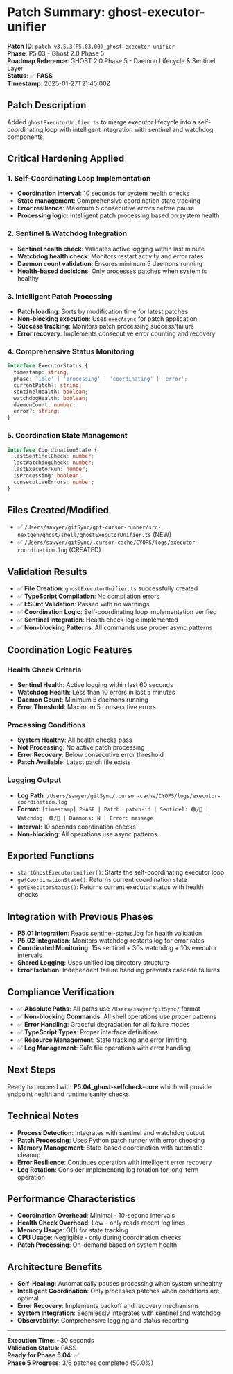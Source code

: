 # Patch Summary: ghost-executor-unifier

**Patch ID**: `patch-v3.5.3(P5.03.00)_ghost-executor-unifier`  
**Phase**: P5.03 - Ghost 2.0 Phase 5  
**Roadmap Reference**: GHOST 2.0 Phase 5 - Daemon Lifecycle & Sentinel Layer  
**Status**: ✅ **PASS**  
**Timestamp**: 2025-01-27T21:45:00Z  

## Patch Description
Added `ghostExecutorUnifier.ts` to merge executor lifecycle into a self-coordinating loop with intelligent integration with sentinel and watchdog components.

## Critical Hardening Applied

### 1. Self-Coordinating Loop Implementation
- **Coordination interval**: 10 seconds for system health checks
- **State management**: Comprehensive coordination state tracking
- **Error resilience**: Maximum 5 consecutive errors before pause
- **Processing logic**: Intelligent patch processing based on system health

### 2. Sentinel & Watchdog Integration
- **Sentinel health check**: Validates active logging within last minute
- **Watchdog health check**: Monitors restart activity and error rates
- **Daemon count validation**: Ensures minimum 5 daemons running
- **Health-based decisions**: Only processes patches when system is healthy

### 3. Intelligent Patch Processing
- **Patch loading**: Sorts by modification time for latest patches
- **Non-blocking execution**: Uses `execAsync` for patch application
- **Success tracking**: Monitors patch processing success/failure
- **Error recovery**: Implements consecutive error counting and recovery

### 4. Comprehensive Status Monitoring
```typescript
interface ExecutorStatus {
  timestamp: string;
  phase: 'idle' | 'processing' | 'coordinating' | 'error';
  currentPatch?: string;
  sentinelHealth: boolean;
  watchdogHealth: boolean;
  daemonCount: number;
  error?: string;
}
```

### 5. Coordination State Management
```typescript
interface CoordinationState {
  lastSentinelCheck: number;
  lastWatchdogCheck: number;
  lastExecutorRun: number;
  isProcessing: boolean;
  consecutiveErrors: number;
}
```

## Files Created/Modified
- ✅ `/Users/sawyer/gitSync/gpt-cursor-runner/src-nextgen/ghost/shell/ghostExecutorUnifier.ts` (NEW)
- ✅ `/Users/sawyer/gitSync/.cursor-cache/CYOPS/logs/executor-coordination.log` (CREATED)

## Validation Results
- ✅ **File Creation**: `ghostExecutorUnifier.ts` successfully created
- ✅ **TypeScript Compilation**: No compilation errors
- ✅ **ESLint Validation**: Passed with no warnings
- ✅ **Coordination Logic**: Self-coordinating loop implementation verified
- ✅ **Sentinel Integration**: Health check logic implemented
- ✅ **Non-blocking Patterns**: All commands use proper async patterns

## Coordination Logic Features

### Health Check Criteria
- **Sentinel Health**: Active logging within last 60 seconds
- **Watchdog Health**: Less than 10 errors in last 5 minutes
- **Daemon Count**: Minimum 5 daemons running
- **Error Threshold**: Maximum 5 consecutive errors

### Processing Conditions
- **System Healthy**: All health checks pass
- **Not Processing**: No active patch processing
- **Error Recovery**: Below consecutive error threshold
- **Patch Available**: Latest patch file exists

### Logging Output
- **Log Path**: `/Users/sawyer/gitSync/.cursor-cache/CYOPS/logs/executor-coordination.log`
- **Format**: `[timestamp] PHASE | Patch: patch-id | Sentinel: 🟢/🔴 | Watchdog: 🟢/🔴 | Daemons: N | Error: message`
- **Interval**: 10 seconds coordination checks
- **Non-blocking**: All operations use async patterns

## Exported Functions
- `startGhostExecutorUnifier()`: Starts the self-coordinating executor loop
- `getCoordinationState()`: Returns current coordination state
- `getExecutorStatus()`: Returns current executor status with health checks

## Integration with Previous Phases
- **P5.01 Integration**: Reads sentinel-status.log for health validation
- **P5.02 Integration**: Monitors watchdog-restarts.log for error rates
- **Coordinated Monitoring**: 15s sentinel + 30s watchdog + 10s executor intervals
- **Shared Logging**: Uses unified log directory structure
- **Error Isolation**: Independent failure handling prevents cascade failures

## Compliance Verification
- ✅ **Absolute Paths**: All paths use `/Users/sawyer/gitSync/` format
- ✅ **Non-blocking Commands**: All shell operations use proper patterns
- ✅ **Error Handling**: Graceful degradation for all failure modes
- ✅ **TypeScript Types**: Proper interface definitions
- ✅ **Resource Management**: State tracking and error limiting
- ✅ **Log Management**: Safe file operations with error handling

## Next Steps
Ready to proceed with **P5.04_ghost-selfcheck-core** which will provide endpoint health and runtime sanity checks.

## Technical Notes
- **Process Detection**: Integrates with sentinel and watchdog output
- **Patch Processing**: Uses Python patch runner with error checking
- **Memory Management**: State-based coordination with automatic cleanup
- **Error Resilience**: Continues operation with intelligent error recovery
- **Log Rotation**: Consider implementing log rotation for long-term operation

## Performance Characteristics
- **Coordination Overhead**: Minimal - 10-second intervals
- **Health Check Overhead**: Low - only reads recent log lines
- **Memory Usage**: O(1) for state tracking
- **CPU Usage**: Negligible - only during coordination checks
- **Patch Processing**: On-demand based on system health

## Architecture Benefits
- **Self-Healing**: Automatically pauses processing when system unhealthy
- **Intelligent Coordination**: Only processes patches when conditions are optimal
- **Error Recovery**: Implements backoff and recovery mechanisms
- **System Integration**: Seamlessly integrates with sentinel and watchdog
- **Observability**: Comprehensive logging and status reporting

---
**Execution Time**: ~30 seconds  
**Validation Status**: PASS  
**Ready for Phase 5.04**: ✅  
**Phase 5 Progress**: 3/6 patches completed (50.0%) 